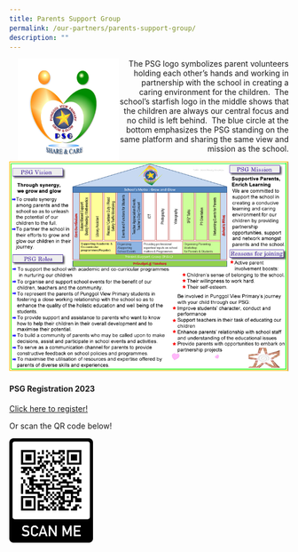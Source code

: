 ```yaml
---
title: Parents Support Group
permalink: /our-partners/parents-support-group/
description: ""
---
```

<img src="/images/psg%20logo.jpg" style="width:183px;height:183px;margin-left:15px;" align="left">

<p style="text-align:right;">The PSG logo symbolizes parent volunteers holding each other’s hands and working in partnership with the school in creating a caring environment for the children.&nbsp; The school’s starfish logo in the middle shows that the children are always our central focus and no child is left behind. &nbsp;The blue circle at the bottom emphasizes the PSG standing on the same platform and sharing the same view and mission as the school.</p>

![](/images/p2%20(1).jpg)

#### PSG Registration 2023

[Click here to register!](https://form.gov.sg/615ac28adf018000122c1248)  
  
Or scan the QR code below!

<img src="/images/qr%20code%20psg.png" align="left" style="width:30%">